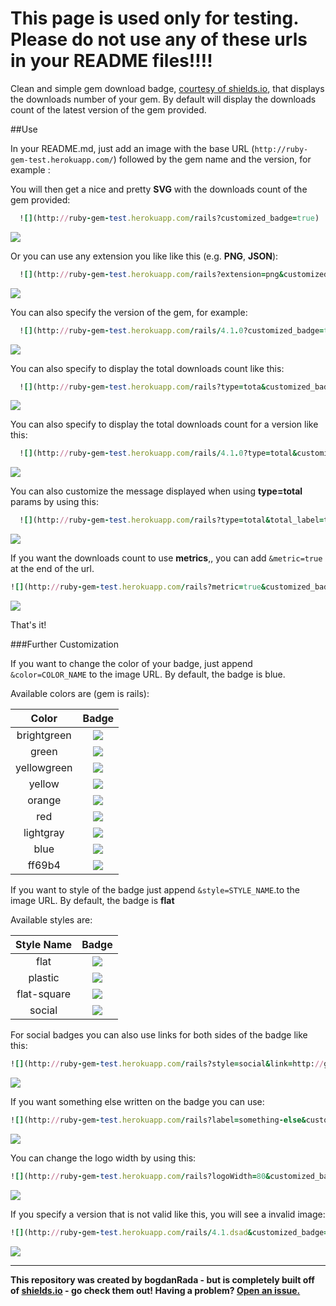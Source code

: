 This page is used only for testing. Please do not use any of these urls in your README files!!!!
================================================================================================

Clean and simple gem download badge, [courtesy of shields.io](https://github.com/badges/shields), that displays the downloads number of your gem. By default will display the downloads count of the latest version of the gem provided.

##Use

In your README.md, just add an image with the base URL (`http://ruby-gem-test.herokuapp.com/`) followed by the gem name and the version, for example :

You will then get a nice and pretty **SVG** with the downloads count of the gem provided:

```ruby
  ![](http://ruby-gem-test.herokuapp.com/rails?customized_badge=true)
```

![](http://ruby-gem-test.herokuapp.com/rails?customized_badge=true)

Or you can use any extension you like like this (e.g. **PNG**, **JSON**\):

```ruby
  ![](http://ruby-gem-test.herokuapp.com/rails?extension=png&customized_badge=true)
```

![](http://ruby-gem-test.herokuapp.com/rails?extension=png&customized_badge=true)

You can also specify the version of the gem, for example:

```ruby
  ![](http://ruby-gem-test.herokuapp.com/rails/4.1.0?customized_badge=true)
```

![](http://ruby-gem-test.herokuapp.com/rails/4.1.0?customized_badge=true)

You can also specify to display the total downloads count like this:

```ruby
  ![](http://ruby-gem-test.herokuapp.com/rails?type=tota&customized_badge=truel)
```

![](http://ruby-gem-test.herokuapp.com/rails?type=total&customized_badge=true)

You can also specify to display the total downloads count for a version like this:

```ruby
  ![](http://ruby-gem-test.herokuapp.com/rails/4.1.0?type=total&customized_badge=true)
```

![](http://ruby-gem-test.herokuapp.com/rails/4.1.0?type=total&customized_badge=true)

You can also customize the message displayed when using **type=total** params by using this:

```ruby
  ![](http://ruby-gem-test.herokuapp.com/rails?type=total&total_label=total-awesome&customized_badge=true)
```

![](http://ruby-gem-test.herokuapp.com/rails?type=total&total_label=total-awesome&customized_badge=true)

If you want the downloads count to use **metrics**,, you can add `&metric=true` at the end of the url.

```ruby
![](http://ruby-gem-test.herokuapp.com/rails?metric=true&customized_badge=true)
```

![](http://ruby-gem-test.herokuapp.com/rails?metric=true&customized_badge=true)

That's it!

###Further Customization

If you want to change the color of your badge, just append `&color=COLOR_NAME` to the image URL. By default, the badge is blue.

Available colors are (gem is rails):

|    Color    |                                         Badge                                         |
|:-----------:|:-------------------------------------------------------------------------------------:|
| brightgreen | ![](http://ruby-gem-test.herokuapp.com/rails?color=brightgreen&style=flat&customized_badge=true) |
|    green    |    ![](http://ruby-gem-test.herokuapp.com/rails?color=green&style=flat&customized_badge=true) |
| yellowgreen | ![](http://ruby-gem-test.herokuapp.com/rails?color=yellowgreen&style=flat&customized_badge=true) |
|   yellow    |   ![](http://ruby-gem-test.herokuapp.com/rails?color=yellow&style=flat&customized_badge=true) |
|   orange    |   ![](http://ruby-gem-test.herokuapp.com/rails?color=orange&style=flat&customized_badge=true) |
|     red     |     ![](http://ruby-gem-test.herokuapp.com/rails?color=red&style=flat&customized_badge=true) |
|  lightgray  |  ![](http://ruby-gem-test.herokuapp.com/rails?color=lightgray&style=flat&customized_badge=true) |
|    blue     |    ![](http://ruby-gem-test.herokuapp.com/rails?color=blue&style=flat&customized_badge=true) |
|   ff69b4    |   ![](http://ruby-gem-test.herokuapp.com/rails?color=ff69b4&style=flat&customized_badge=true) |

If you want to style of the badge just append `&style=STYLE_NAME`.to the image URL. By default, the badge is **flat**

Available styles are:

| Style Name  |                                   Badge                                    |
|:-----------:|:--------------------------------------------------------------------------:|
|    flat     |    ![](http://ruby-gem-test.herokuapp.com/rails?style=flat&customized_badge=true)     |
|   plastic   |   ![](http://ruby-gem-test.herokuapp.com/rails?style=plastic&customized_badge=true)   |
| flat-square | ![](http://ruby-gem-test.herokuapp.com/rails?style=flat-square&customized_badge=true) |
|   social    |   ![](http://ruby-gem-test.herokuapp.com/rails?style=social&customized_badge=true)    |

For social badges you can also use links for both sides of the badge like this:

```ruby
![](http://ruby-gem-test.herokuapp.com/rails?style=social&link=http://google.com&link=http://yahoo.com&customized_badge=true)
```

![](http://ruby-gem-test.herokuapp.com/rails?style=social&link=http://google.com&link=http://yahoo.com&customized_badge=true)

If you want something else written on the badge you can use:

```ruby
![](http://ruby-gem-test.herokuapp.com/rails?label=something-else&customized_badge=true)
```

![](http://ruby-gem-test.herokuapp.com/rails?label=something-else&customized_badge=true)

You can change the logo width by using this:

```ruby
![](http://ruby-gem-test.herokuapp.com/rails?logoWidth=80&customized_badge=true)
```

![](http://ruby-gem-test.herokuapp.com/rails?logoWidth=80&customized_badge=true)

If you specify a version that is not valid like this, you will see a invalid image:

```ruby
![](http://ruby-gem-test.herokuapp.com/rails/4.1.dsad&customized_badge=true)
```

![](http://ruby-gem-test.herokuapp.com/rails/4.1.dsad&customized_badge=true)

---

**This repository was created by bogdanRada - but is completely built off of [shields.io](http://github.com/badges/shields) - go check them out! Having a problem? [Open an issue.](http://github.com/bogdanRada/gem-downloads-badge/issues)**

